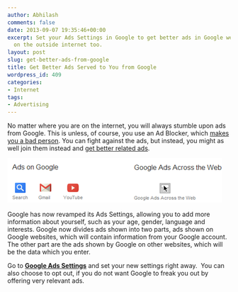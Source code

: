```yaml
---
author: Abhilash
comments: false
date: 2013-09-07 19:35:46+00:00
excerpt: Set your Ads Settings in Google to get better ads in Google websites and
  on the outside internet too.
layout: post
slug: get-better-ads-from-google
title: Get Better Ads Served to You from Google
wordpress_id: 409
categories:
- Internet
tags:
- Advertising
---
```


No matter where you are on the internet, you will always stumble upon ads from Google. This is unless, of course, you use an Ad Blocker, which [makes you a bad person](http://www.techcovered.org/161/detect-and-block-adblock). You can fight against the ads, but instead, you might as well join them instead and [get better related ads](http://www.techcovered.org/404/websites-share-information-with-google-ads).

![google-ads-opt](images/google-ads-opt.png)

Google has now revamped its Ads Settings, allowing you to add more information about yourself, such as your age, gender, language and interests. Google now divides ads shown into two parts, ads shown on Google websites, which will contain information from your Google account. The other part are the ads shown by Google on other websites, which will be the data which you enter.

Go to **[Google Ads Settings](https://www.google.com/settings/u/0/ads)** and set your new settings right away.  You can also choose to opt out, if you do not want Google to freak you out by offering very relevant ads.
